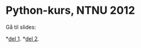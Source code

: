 # Python-kurs, NTNU 2012 

Gå til slides: 

*[del 1](http://magnhaug.github.com/BEKK-Python-Kurs/slides/del1.html).
*[del 2](http://magnhaug.github.com/BEKK-Python-Kurs/slides/del2.html).
